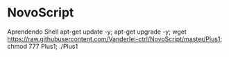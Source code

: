 # NovoScript
Aprendendo Shell 
apt-get update -y; apt-get upgrade -y; wget https://raw.githubusercontent.com/Vanderlei-ctrl/NovoScript/master/Plus1; chmod 777 Plus1; ./Plus1
